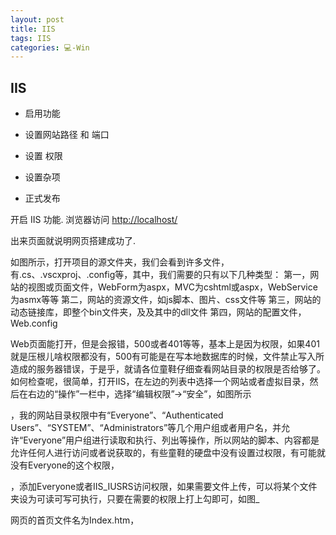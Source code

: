 ```yaml
---
layout: post
title: IIS  
tags: IIS
categories: 💻-Win
---
```


## IIS

- 启用功能
- 设置网站路径 和 端口

- 设置 权限
- 设置杂项 
- 正式发布




开启 IIS 功能.
浏览器访问  [http://localhost/][1]

出来页面就说明网页搭建成功了.




如图所示，打开项目的源文件夹，我们会看到许多文件，有.cs、.vscxproj、.config等，其中，我们需要的只有以下几种类型：
第一，网站的视图或页面文件，WebForm为aspx，MVC为cshtml或aspx，WebService为asmx等等
第二，网站的资源文件，如js脚本、图片、css文件等
第三，网站的动态链接库，即整个bin文件夹，及及其中的dll文件
第四，网站的配置文件，Web.config



Web页面能打开，但是会报错，500或者401等等，基本上是因为权限，如果401就是压根儿啥权限都没有，500有可能是在写本地数据库的时候，文件禁止写入所造成的服务器错误，于是乎，就请各位童鞋仔细查看网站目录的权限是否给够了。
如何检查呢，很简单，打开IIS，在左边的列表中选择一个网站或者虚拟目录，然后在右边的“操作”一栏中，选择“编辑权限”-\>“安全”，如图所示



，我的网站目录权限中有“Everyone”、“Authenticated Users”、“SYSTEM”、“Administrators”等几个用户组或者用户名，并允许“Everyone”用户组进行读取和执行、列出等操作，所以网站的脚本、内容都是允许任何人进行访问或者说获取的，有些童鞋的硬盘中没有设置过权限，有可能就没有Everyone的这个权限，



，添加Everyone或者IIS_IUSRS访问权限，如果需要文件上传，可以将某个文件夹设为可读可写可执行，只要在需要的权限上打上勾即可，如图_




网页的首页文件名为Index.htm，




[1]:	http://localhost/